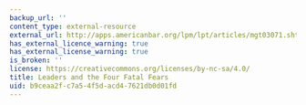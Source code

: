 ```yaml
---
backup_url: ''
content_type: external-resource
external_url: http://apps.americanbar.org/lpm/lpt/articles/mgt03071.shtml
has_external_licence_warning: true
has_external_license_warning: true
is_broken: ''
license: https://creativecommons.org/licenses/by-nc-sa/4.0/
title: Leaders and the Four Fatal Fears
uid: b9ceaa2f-c7a5-4f5d-acd4-7621db0d01fd
---
```

